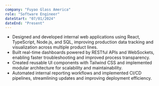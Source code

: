 ```yaml
---
company: "Fuyao Glass America"
role: "Software Engineer"
dateStart: "07/01/2024"
dateEnd: "Present"
---
```



- Designed and developed internal web applications using React, TypeScript, Node.js, and SQL, improving production data tracking and visualization across multiple product lines.
- Built real-time dashboards powered by RESTful APIs and WebSockets, enabling faster troubleshooting and improved process transparency.
- Created reusable UI components with Tailwind CSS and implemented modular architecture for scalability and maintainability. 
- Automated internal reporting workflows and implemented CI/CD pipelines, streamlining updates and improving deployment efficiency.

